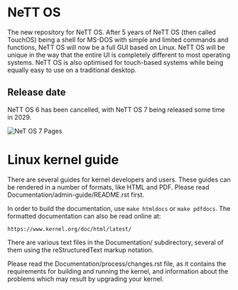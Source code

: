 # NeTT OS

The new repository for NeTT OS. After 5 years of NeTT OS (then called TouchOS) being a shell for MS-DOS with simple and limited commands and functions, NeTT OS will now be a full GUI based on Linux. NeTT OS will be unique in the way that the entire UI is completely different to most operating systems. NeTT OS is also optimised for touch-based systems while being equally easy to use on a traditional desktop.

## Release date

NeTT OS 6 has been cancelled, with NeTT OS 7 being released some time in 2029.


![NeT OS 7 Pages](https://github.com/user-attachments/assets/453a7c94-1b39-44fb-9f00-87a0b0299e33)


Linux kernel guide
==================

There are several guides for kernel developers and users. These guides can
be rendered in a number of formats, like HTML and PDF. Please read
Documentation/admin-guide/README.rst first.

In order to build the documentation, use ``make htmldocs`` or
``make pdfdocs``.  The formatted documentation can also be read online at:

    https://www.kernel.org/doc/html/latest/

There are various text files in the Documentation/ subdirectory,
several of them using the reStructuredText markup notation.

Please read the Documentation/process/changes.rst file, as it contains the
requirements for building and running the kernel, and information about
the problems which may result by upgrading your kernel.

